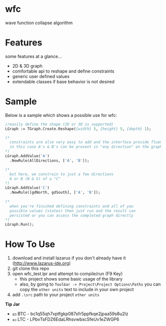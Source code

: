 # wfc
wave function collapse algorithm

# Features

some features at a glance...

* 2D & 3D graph 
* comfortable api to reshape and define constraints
* generic user defined values
* extendable classes if base behavior is not desired

# Sample

Below is a sample which shows a possible use for wfc:

```pascal
//easily define the shape (2D or 3D is supported)
LGraph := TGraph.Create.Reshape({width} 5, {height} 5, {depth} 1);

(*
  constraints are also very easy to add and the interface provide fluent setters.
  in this case A's & B's can be present in "any direction" on the graph (north, east, up, down, etc...)
*)
LGraph.AddValue('A')
  .NewRule(AllDirections, ['A', 'B']);

(*  
  but here, we constrain to just a few directions 
  A or B (N & S) of a "C"
*)
LGraph.AddValue('C')
  .NewRule([gdNorth, gdSouth], ['A', 'B']); 
  
(*
  when you're finished defining constraints and all of you
  possible values (states) then just run and the result can 
  persisted or you can access the completed graph directly
*)
LGraph.Run();
```

# How To Use

1. download and install lazarus if you don't already have it (http://www.lazarus-ide.org)
1. git clone this repo
1. open wfc_test.lpr and attempt to compile/run (F9 Key)
    * this project shows some basic usage of the library
    * also, by going to `Toolbar -> Project\Project Options\Paths` you can copy the `other units` text to include in your own project
1. add `.\src` path to your project `other units`


**Tip Jar**
  * :dollar: BTC - bc1q55qh7xptfgkp087sfr5ppfkqe2jpaa59s8u2lz
  * :euro: LTC - LPbvTsFDZ6EdaLRhsvwbxcSfeUv1eZWGP6

